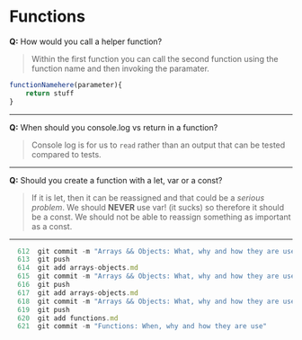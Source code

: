 # Functions
**Q:** How would you call a helper function?
> Within the first function you can call the second function using the function name and then invoking the paramater.
```js
functionNamehere(parameter){
    return stuff
}
```
<!-- for some reason it didn't  -->
---
**Q:** When should you console.log vs return in a function?
> Console log is for us to `read` rather than an output that can be tested compared to tests.
---
**Q:** Should you create a function with a let, var or a const?
> If it is let, then it can be reassigned and that could be a _serious_ *problem*.  We should **NEVER** use var! (it sucks) so therefore it should be a const.  We should not be able to reassign something as important as a const.
---  

```js
  612  git commit -m "Arrays && Objects: What, why and how they are use"
  613  git push
  614  git add arrays-objects.md
  615  git commit -m "Arrays && Objects: What, why and how they are use"
  616  git push
  617  git add arrays-objects.md
  618  git commit -m "Arrays && Objects: What, why and how they are use"
  619  git push
  620  git add functions.md
  621  git commit -m "Functions: When, why and how they are use"
  ```
